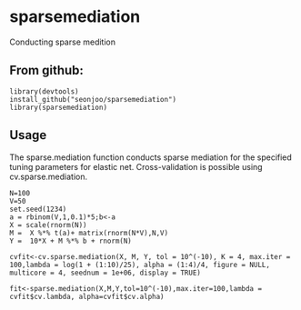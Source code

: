 # sparsemediation
Conducting sparse medition

## From github:
```{r}
library(devtools)
install_github("seonjoo/sparsemediation")
library(sparsemediation)
```

## Usage
The sparse.mediation function conducts sparse mediation for the specified tuning parameters for elastic net. 
Cross-validation is possible using cv.sparse.mediation.

```{r}
N=100
V=50
set.seed(1234)
a = rbinom(V,1,0.1)*5;b<-a
X = scale(rnorm(N))
M =  X %*% t(a)+ matrix(rnorm(N*V),N,V)
Y =  10*X + M %*% b + rnorm(N)

cvfit<-cv.sparse.mediation(X, M, Y, tol = 10^(-10), K = 4, max.iter = 100,lambda = log(1 + (1:10)/25), alpha = (1:4)/4, figure = NULL, multicore = 4, seednum = 1e+06, display = TRUE)

fit<-sparse.mediation(X,M,Y,tol=10^(-10),max.iter=100,lambda = cvfit$cv.lambda, alpha=cvfit$cv.alpha)
